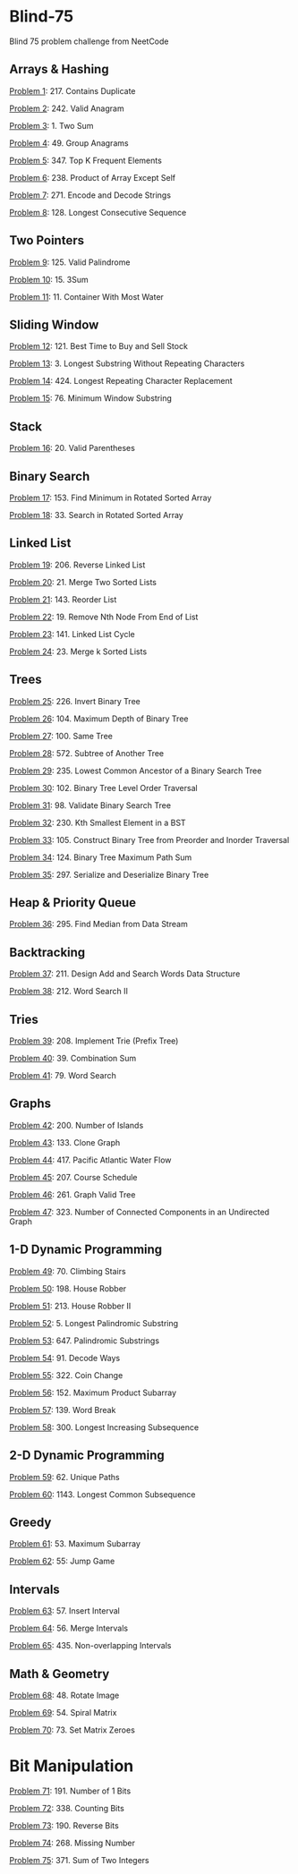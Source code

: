 # Blind-75
Blind 75 problem challenge from NeetCode

## Arrays & Hashing

[Problem 1](https://github.com/harshit-asu/Blind-75/blob/main/Arrays%20%26%20Hashing/p01.py): 217. Contains Duplicate

[Problem 2](https://github.com/harshit-asu/Blind-75/blob/main/Arrays%20%26%20Hashing/p02.py): 242. Valid Anagram

[Problem 3](https://github.com/harshit-asu/Blind-75/blob/main/Arrays%20%26%20Hashing/p03.py): 1. Two Sum

[Problem 4](https://github.com/harshit-asu/Blind-75/blob/main/Arrays%20%26%20Hashing/p04.py): 49. Group Anagrams

[Problem 5](https://github.com/harshit-asu/Blind-75/blob/main/Arrays%20%26%20Hashing/p05.py): 347. Top K Frequent Elements

[Problem 6](https://github.com/harshit-asu/Blind-75/blob/main/Arrays%20%26%20Hashing/p06.py): 238. Product of Array Except Self

[Problem 7](https://github.com/harshit-asu/Blind-75/blob/main/Arrays%20%26%20Hashing/p07.py): 271. Encode and Decode Strings

[Problem 8](https://github.com/harshit-asu/Blind-75/blob/main/Arrays%20%26%20Hashing/p08.py): 128. Longest Consecutive Sequence


## Two Pointers

[Problem 9](https://github.com/harshit-asu/Blind-75/blob/main/Two%20Pointers/p09.py): 125. Valid Palindrome

[Problem 10](https://github.com/harshit-asu/Blind-75/blob/main/Two%20Pointers/p10.py): 15. 3Sum

[Problem 11](https://github.com/harshit-asu/Blind-75/blob/main/Two%20Pointers/p11.py): 11. Container With Most Water


## Sliding Window

[Problem 12](https://github.com/harshit-asu/Blind-75/blob/main/Sliding%20Window/p12.py): 121. Best Time to Buy and Sell Stock

[Problem 13](https://github.com/harshit-asu/Blind-75/blob/main/Sliding%20Window/p13.py): 3. Longest Substring Without Repeating Characters

[Problem 14](https://github.com/harshit-asu/Blind-75/blob/main/Sliding%20Window/p14.py): 424. Longest Repeating Character Replacement

[Problem 15](https://github.com/harshit-asu/Blind-75/blob/main/Sliding%20Window/p15.py): 76. Minimum Window Substring


## Stack

[Problem 16](https://github.com/harshit-asu/Blind-75/blob/main/Stack/p16.py): 20. Valid Parentheses


## Binary Search

[Problem 17](https://github.com/harshit-asu/Blind-75/blob/main/Binary%20Search/p17.py): 153. Find Minimum in Rotated Sorted Array

[Problem 18](https://github.com/harshit-asu/Blind-75/blob/main/Binary%20Search/p18.py): 33. Search in Rotated Sorted Array


## Linked List

[Problem 19](https://github.com/harshit-asu/Blind-75/blob/main/Linked%20List/p19.py): 206. Reverse Linked List

[Problem 20](https://github.com/harshit-asu/Blind-75/blob/main/Linked%20List/p20.py): 21. Merge Two Sorted Lists

[Problem 21](https://github.com/harshit-asu/Blind-75/blob/main/Linked%20List/p21.py): 143. Reorder List

[Problem 22](https://github.com/harshit-asu/Blind-75/blob/main/Linked%20List/p22.py): 19. Remove Nth Node From End of List

[Problem 23](https://github.com/harshit-asu/Blind-75/blob/main/Linked%20List/p23.py): 141. Linked List Cycle

[Problem 24](https://github.com/harshit-asu/Blind-75/blob/main/Linked%20List/p24.py): 23. Merge k Sorted Lists


## Trees

[Problem 25](https://github.com/harshit-asu/Blind-75/blob/main/Trees/p25.py): 226. Invert Binary Tree

[Problem 26](https://github.com/harshit-asu/Blind-75/blob/main/Trees/p26.py): 104. Maximum Depth of Binary Tree

[Problem 27](https://github.com/harshit-asu/Blind-75/blob/main/Trees/p27.py): 100. Same Tree

[Problem 28](https://github.com/harshit-asu/Blind-75/blob/main/Trees/p28.py): 572. Subtree of Another Tree

[Problem 29](https://github.com/harshit-asu/Blind-75/blob/main/Trees/p29.py): 235. Lowest Common Ancestor of a Binary Search Tree

[Problem 30](https://github.com/harshit-asu/Blind-75/blob/main/Trees/p30.py): 102. Binary Tree Level Order Traversal

[Problem 31](https://github.com/harshit-asu/Blind-75/blob/main/Trees/p31.py): 98. Validate Binary Search Tree

[Problem 32](https://github.com/harshit-asu/Blind-75/blob/main/Trees/p32.py): 230. Kth Smallest Element in a BST

[Problem 33](https://github.com/harshit-asu/Blind-75/blob/main/Trees/p33.py): 105. Construct Binary Tree from Preorder and Inorder Traversal

[Problem 34](https://github.com/harshit-asu/Blind-75/blob/main/Trees/p34.py): 124. Binary Tree Maximum Path Sum

[Problem 35](https://github.com/harshit-asu/Blind-75/blob/main/Trees/p35.py): 297. Serialize and Deserialize Binary Tree


## Heap & Priority Queue

[Problem 36](https://github.com/harshit-asu/Blind-75/blob/main/Heap%20Priority%20Queue/p36.py): 295. Find Median from Data Stream


## Backtracking

[Problem 37](https://github.com/harshit-asu/Blind-75/blob/main/Backtracking/p37.py): 211. Design Add and Search Words Data Structure

[Problem 38](https://github.com/harshit-asu/Blind-75/blob/main/Backtracking/p38.py): 212. Word Search II


## Tries

[Problem 39](https://github.com/harshit-asu/Blind-75/blob/main/Tries/p39.py): 208. Implement Trie (Prefix Tree)

[Problem 40](https://github.com/harshit-asu/Blind-75/blob/main/Tries/p40.py): 39. Combination Sum

[Problem 41](https://github.com/harshit-asu/Blind-75/blob/main/Tries/p41.py): 79. Word Search


## Graphs

[Problem 42](https://github.com/harshit-asu/Blind-75/blob/main/Graphs/p42.py): 200. Number of Islands

[Problem 43](https://github.com/harshit-asu/Blind-75/blob/main/Graphs/p43.py): 133. Clone Graph

[Problem 44](https://github.com/harshit-asu/Blind-75/blob/main/Graphs/p44.py): 417. Pacific Atlantic Water Flow

[Problem 45](https://github.com/harshit-asu/Blind-75/blob/main/Graphs/p45.py): 207. Course Schedule

[Problem 46](https://github.com/harshit-asu/Blind-75/blob/main/Graphs/p46.py): 261. Graph Valid Tree

[Problem 47](https://github.com/harshit-asu/Blind-75/blob/main/Graphs/p47.py): 323. Number of Connected Components in an Undirected Graph


## 1-D Dynamic Programming

[Problem 49](https://github.com/harshit-asu/Blind-75/blob/main/1-D%20Dynamic%20Programming/p49.py): 70. Climbing Stairs

[Problem 50](https://github.com/harshit-asu/Blind-75/blob/main/1-D%20Dynamic%20Programming/p50.py): 198. House Robber

[Problem 51](https://github.com/harshit-asu/Blind-75/blob/main/1-D%20Dynamic%20Programming/p51.py): 213. House Robber II

[Problem 52](https://github.com/harshit-asu/Blind-75/blob/main/1-D%20Dynamic%20Programming/p52.py): 5. Longest Palindromic Substring

[Problem 53](https://github.com/harshit-asu/Blind-75/blob/main/1-D%20Dynamic%20Programming/p53.py): 647. Palindromic Substrings

[Problem 54](https://github.com/harshit-asu/Blind-75/blob/main/1-D%20Dynamic%20Programming/p54.py): 91. Decode Ways

[Problem 55](https://github.com/harshit-asu/Blind-75/blob/main/1-D%20Dynamic%20Programming/p55.py): 322. Coin Change

[Problem 56](https://github.com/harshit-asu/Blind-75/blob/main/1-D%20Dynamic%20Programming/p56.py): 152. Maximum Product Subarray

[Problem 57](https://github.com/harshit-asu/Blind-75/blob/main/1-D%20Dynamic%20Programming/p57.py): 139. Word Break

[Problem 58](https://github.com/harshit-asu/Blind-75/blob/main/1-D%20Dynamic%20Programming/p58.py): 300. Longest Increasing Subsequence


## 2-D Dynamic Programming

[Problem 59](https://github.com/harshit-asu/Blind-75/blob/main/2-D%20Dynamic%20Programming/p59.py): 62. Unique Paths

[Problem 60](https://github.com/harshit-asu/Blind-75/blob/main/2-D%20Dynamic%20Programming/p60.py): 1143. Longest Common Subsequence


## Greedy

[Problem 61](https://github.com/harshit-asu/Blind-75/blob/main/Greedy/p61.py): 53. Maximum Subarray

[Problem 62](https://github.com/harshit-asu/Blind-75/blob/main/Greedy/p62.py): 55: Jump Game


## Intervals

[Problem 63](https://github.com/harshit-asu/Blind-75/blob/main/Intervals/p63.py): 57. Insert Interval

[Problem 64](https://github.com/harshit-asu/Blind-75/blob/main/Intervals/p64.py): 56. Merge Intervals

[Problem 65](https://github.com/harshit-asu/Blind-75/blob/main/Intervals/p65.py): 435. Non-overlapping Intervals


## Math & Geometry

[Problem 68](https://github.com/harshit-asu/Blind-75/blob/main/Math%20%26%20Geometry/p68.py): 48. Rotate Image

[Problem 69](https://github.com/harshit-asu/Blind-75/blob/main/Math%20%26%20Geometry/p69.py): 54. Spiral Matrix

[Problem 70](https://github.com/harshit-asu/Blind-75/blob/main/Math%20%26%20Geometry/p70.py): 73. Set Matrix Zeroes


# Bit Manipulation

[Problem 71](https://github.com/harshit-asu/Blind-75/blob/main/Bit%20Manipulation/p71.py): 191. Number of 1 Bits

[Problem 72](https://github.com/harshit-asu/Blind-75/blob/main/Bit%20Manipulation/p72.py): 338. Counting Bits

[Problem 73](https://github.com/harshit-asu/Blind-75/blob/main/Bit%20Manipulation/p73.py): 190. Reverse Bits

[Problem 74](https://github.com/harshit-asu/Blind-75/blob/main/Bit%20Manipulation/p74.py): 268. Missing Number

[Problem 75](https://github.com/harshit-asu/Blind-75/blob/main/Bit%20Manipulation/p75.cpp): 371. Sum of Two Integers